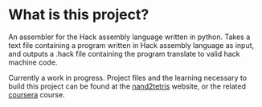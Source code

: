 # What is this project?
An assembler for the Hack assembly language written in python. Takes a text file containing
a program written in Hack assembly language as input, and outputs a .hack file containing
the program translate to valid hack machine code.

Currently a work in progress. Project files and the learning necessary to build this project can be 
found at the [nand2tetris](https://www.nand2tetris.org/project06) website, or the related 
[coursera](https://www.coursera.org/learn/build-a-computer) course.